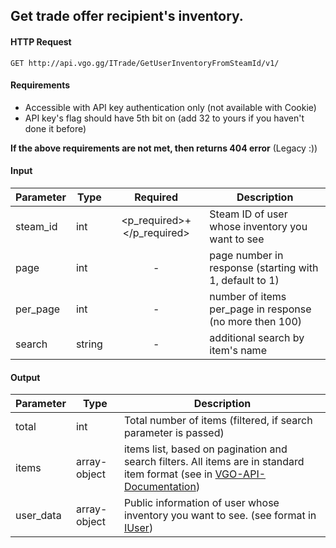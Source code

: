 ## Get trade offer recipient's inventory.

#### HTTP Request

`GET http://api.vgo.gg/ITrade/GetUserInventoryFromSteamId/v1/`

#### Requirements
- Accessible with API key authentication only (not available with Cookie)
- API key's flag should have 5th bit on (add 32 to yours if you haven't done it before)

**If the above requirements are not met, then returns 404 error** (Legacy :))

#### Input

Parameter | Type | Required   | Description
--------- | -----| :--------: | -----------
steam_id | int |  <p_required>+</p_required> | Steam ID of user whose inventory you want to see 
page | int | - | page number in response (starting with 1, default to 1) 
per_page | int | - | number of items per_page in response (no more then 100)
search | string | - | additional search by item's name 
    
#### Output

Parameter | Type | Description
--------- | -----| -------- 
total     | int    | Total number of items (filtered, if search parameter is passed)
items | array-object | items list, based on pagination and search filters. All items are in standard item format (see in [VGO-API-Documentation](VGO-API-Documentation))
user_data | array-object | Public information of user whose inventory you want to see. (see format in [IUser](IUser))

